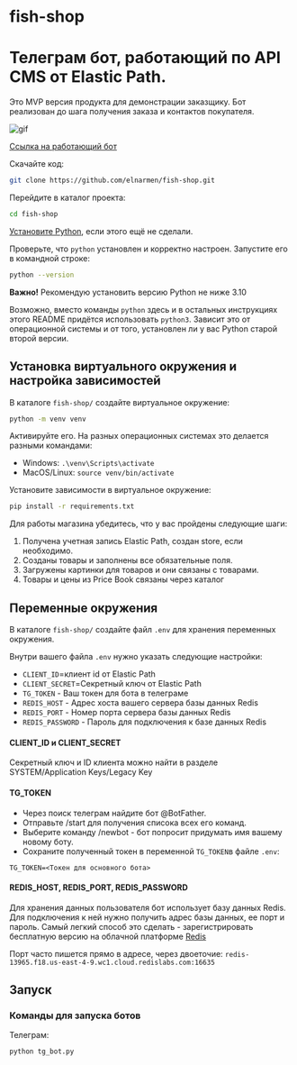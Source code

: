 # fish-shop
# Телеграм бот, работающий по API CMS от Elastic Path. 
Это MVP версия продукта для демонстрации заказщику. Бот реализован до шага получения заказа и контактов покупателя.


![gif](https://dvmn.org/filer/canonical/1569215892/326/)

[Ссылка на работающий бот](t.me/elnar_fish_store_bot)

Скачайте код:
```sh
git clone https://github.com/elnarmen/fish-shop.git
```

Перейдите в каталог проекта:
```sh
cd fish-shop
```

[Установите Python](https://www.python.org/), если этого ещё не сделали.

Проверьте, что `python` установлен и корректно настроен. Запустите его в командной строке:
```sh
python --version
```
**Важно!** Рекомендую установить версию Python не ниже 3.10

Возможно, вместо команды `python` здесь и в остальных инструкциях этого README придётся использовать `python3`.
Зависит это от операционной системы и от того, установлен ли у вас Python старой второй версии.

## Установка виртуального окружения и настройка зависимостей
В каталоге `fish-shop/` создайте виртуальное окружение:
```sh
python -m venv venv
```
Активируйте его. На разных операционных системах это делается разными командами:

- Windows: `.\venv\Scripts\activate`
- MacOS/Linux: `source venv/bin/activate`


Установите зависимости в виртуальное окружение:
```sh
pip install -r requirements.txt
```
Для работы магазина убедитесь, что у вас пройдены следующие шаги:

1. Получена учетная запись Elastic Path, создан store, если необходимо.
2. Созданы товары и заполнены все обязательные поля.
3. Загружены картинки для товаров и они связаны с товарами.
4. Товары и цены из Price Book связаны через каталог

## Переменные окружения
В каталоге `fish-shop/` создайте файл `.env` для хранения переменных окружения.

Внутри вашего файла `.env` нужно указать следующие настройки:
* `CLIENT_ID`=клиент id от Elastic Path
* `CLIENT_SECRET`=Секретный ключ от Elastic Path
* `TG_TOKEN` - Ваш токен для бота в телеграме
* `REDIS_HOST` - Адрес хоста вашего сервера базы данных Redis
* `REDIS_PORT` - Номер порта сервера базы данных Redis
* `REDIS_PASSWORD` - Пароль для подключения к базе данных Redis

#### CLIENT_ID и CLIENT_SECRET
Секретный ключ и ID клиента можно найти в разделе SYSTEM/Application Keys/Legacy Key

#### TG_TOKEN

* Через поиск телеграм найдите бот @BotFather. 
* Отправьте /start для получения списока всех его команд.
* Выберите команду /newbot - бот попросит придумать имя вашему новому боту. 
* Сохраните полученный токен в переменной `TG_TOKEN`в файле `.env`:

```
TG_TOKEN=<Токен для основного бота>

```

#### REDIS_HOST, REDIS_PORT, REDIS_PASSWORD
Для хранения данных пользователя бот использует базу данных Redis. Для подключения к ней нужно получить адрес базы данных, ее порт и пароль.
Самый легкий способ это сделать - зарегистрировать бесплатную версию на облачной платформе [Redis](https://redis.com/)

Порт часто пишется прямо в адресе, через двоеточие: `redis-13965.f18.us-east-4-9.wc1.cloud.redislabs.com:16635`


## Запуск
### Команды для запуска ботов
Телеграм:
```
python tg_bot.py
```


